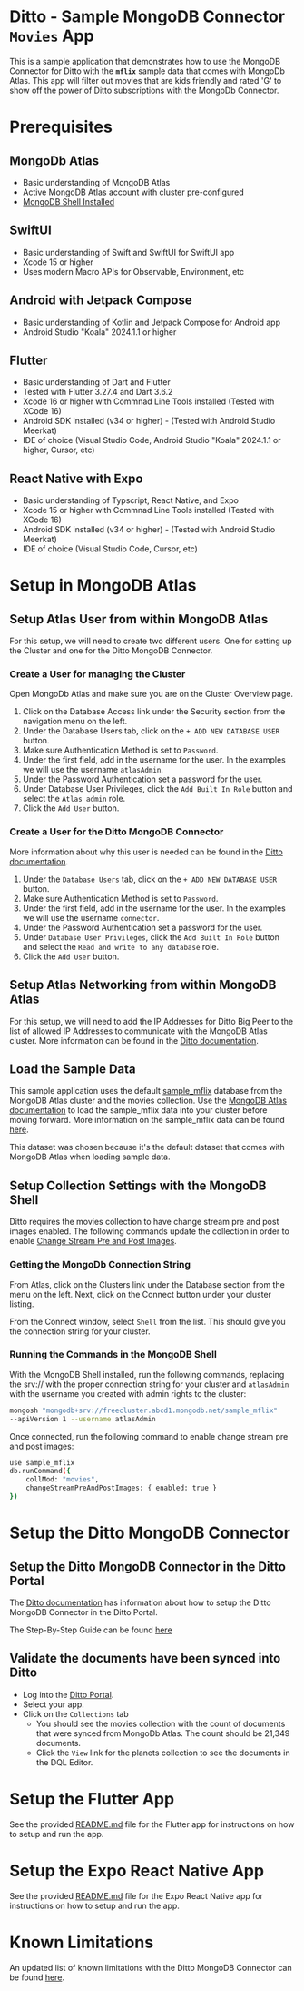 # Ditto - Sample MongoDB Connector `Movies` App

This is a sample application that demonstrates how to use the MongoDB Connector for Ditto with the **`mflix`** sample data that comes with MongoDb Atlas.  This app will filter out movies that are kids friendly and rated 'G' to show off the power of Ditto subscriptions with the MongoDb Connector.

# Prerequisites

## MongoDb Atlas 

- Basic understanding of MongoDB Atlas
- Active MongoDB Atlas account with cluster pre-configured 
- [MongoDB Shell Installed](https://www.mongodb.com/docs/mongodb-shell/)

## SwiftUI 

- Basic understanding of Swift and SwiftUI for SwiftUI app
- Xcode 15 or higher
- Uses modern Macro APIs for Observable, Environment, etc

## Android with Jetpack Compose
- Basic understanding of Kotlin and Jetpack Compose for Android app
- Android Studio "Koala" 2024.1.1 or higher

## Flutter 
- Basic understanding of Dart and Flutter
- Tested with Flutter 3.27.4 and Dart 3.6.2
- Xcode 16 or higher with Commnad Line Tools installed (Tested with XCode 16)
- Android SDK installed (v34 or higher) - (Tested with Android Studio Meerkat)
- IDE of choice (Visual Studio Code, Android Studio "Koala" 2024.1.1 or higher, Cursor, etc)

## React Native with Expo 
- Basic understanding of Typscript, React Native, and Expo 
- Xcode 15 or higher with Commnad Line Tools installed (Tested with XCode 16)
- Android SDK installed (v34 or higher) - (Tested with Android Studio Meerkat)
- IDE of choice (Visual Studio Code, Cursor, etc)

# Setup in MongoDB Atlas

## Setup Atlas User from within MongoDB Atlas

For this setup, we will need to create two different users.  One for setting up the Cluster and one for the Ditto MongoDB Connector.

### Create a User for managing the Cluster

Open MongoDb Atlas and make sure you are on the Cluster Overview page.

1. Click on the Database Access link under the Security section from the navigation menu on the left.
2. Under the Database Users tab, click on the `+ ADD NEW DATABASE USER` button.
3. Make sure Authentication Method is set to `Password`. 
4. Under the first field, add in the username for the user.  In the examples we will use the username `atlasAdmin`.
5. Under the Password Authentication set a password for the user. 
6. Under Database User Privileges, click the `Add Built In Role` button and select the `Atlas admin` role.
7. Click the `Add User` button.

### Create a User for the Ditto MongoDB Connector

More information about why this user is needed can be found in the [Ditto documentation](https://docs.ditto.live/cloud/mongodb-connector#create-a-mongodb-database-user).

1. Under the `Database Users` tab, click on the `+ ADD NEW DATABASE USER` button.
2. Make sure Authentication Method is set to `Password`. 
3. Under the first field, add in the username for the user.  In the examples we will use the username `connector`.
4. Under the Password Authentication set a password for the user. 
5. Under `Database User Privileges`, click the `Add Built In Role` button and select the `Read and write to any database` role.
6. Click the `Add User` button.

## Setup Atlas Networking from within MongoDB Atlas

For this setup, we will need to add the IP Addresses for Ditto Big Peer to the list of allowed IP Addresses to communicate with the MongoDB Atlas cluster.  More information can be found in the [Ditto documentation](https://docs.ditto.live/cloud/mongodb-connector#add-ditto-ips-to-mongodb-allowlist).

## Load the Sample Data

This sample application uses the default [sample_mflix](https://www.mongodb.com/docs/atlas/sample-data/sample-mflix/) database from the MongoDB Atlas cluster and the movies collection.  Use the [MongoDB Atlas documentation](https://www.mongodb.com/docs/guides/atlas/sample-data/) to load the sample_mflix data into your cluster before moving forward.  More information on the sample_mflix data can be found [here](https://www.mongodb.com/docs/atlas/sample-data/#std-label-load-sample-data).

This dataset was chosen because it's the default dataset that comes with MongoDB Atlas when loading sample data.

## Setup Collection Settings with the MongoDB Shell

Ditto requires the movies collection to have change stream pre and post images enabled.  The following commands update the collection in order to enable [Change Stream Pre and Post Images](https://docs.ditto.live/cloud/mongodb-connector#create-mongodb-collections).  

### Getting the MongoDb Connection String

From Atlas, click on the Clusters link under the Database section from the menu on the left.  Next, click on the Connect button under your cluster listing.

From the Connect window, select `Shell` from the list.  This should give you the connection string for your cluster.

### Running the Commands in the MongoDB Shell

With the MongoDB Shell installed, run the following commands, replacing the srv:// with the proper connection string for your cluster and `atlasAdmin` with the username you created with admin rights to the cluster:

```sh
mongosh "mongodb+srv://freecluster.abcd1.mongodb.net/sample_mflix" 
--apiVersion 1 --username atlasAdmin 
```

Once connected, run the following command to enable change stream pre and post images:

```sh
use sample_mflix 
db.runCommand({ 
    collMod: "movies", 
    changeStreamPreAndPostImages: { enabled: true } 
})
```

# Setup the Ditto MongoDB Connector

## Setup the Ditto MongoDB Connector in the Ditto Portal

The [Ditto documentation](https://docs.ditto.live/cloud/mongodb-connector#configuring-the-connector) has information about how to setup the Ditto MongoDB Connector in the Ditto Portal. 

The Step-By-Step Guide can be found [here](https://docs.ditto.live/cloud/mongodb-connector#step-by-step-guide)

## Validate the documents have been synced into Ditto 

- Log into the [Ditto Portal](https://portal.ditto.live/).  
- Select your app.
- Click on the `Collections` tab
  - You should see the movies collection with the count of documents that were synced from MongoDb Atlas.  The count should be 21,349 documents.  
  - Click the `View` link for the planets collection to see the documents in the DQL Editor.

# Setup the Flutter App 
See the provided [README.md](flutter/README.md) file for the Flutter app for instructions on how to setup and run the app.

# Setup the Expo React Native App 
See the provided [README.md](rn-expo/README.md) file for the Expo React Native app for instructions on how to setup and run the app.

# Known Limitations

An updated list of known limitations with the Ditto MongoDB Connector can be found [here](https://docs.ditto.live/cloud/mongodb-connector#current-limitations).
